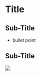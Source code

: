 # Title
## Sub-Title
* bullet point
## Sub-Title
![]([https://user-images.githubusercontent.com/98851253/154714105-6f8ffb9c-c32d-4b89-9d4f-438eba7e3c86.gif](https://gifdb.com/gif/scrolling-up-green-system-coding-nxt2vg8bl6e4wbo1.html))
